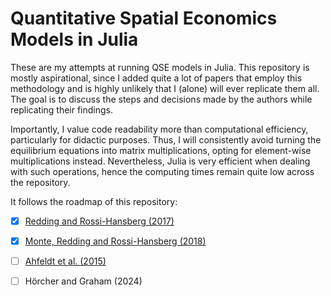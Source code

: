 # Quantitative Spatial Economics Models in Julia

These are my attempts at running QSE models in Julia. This repository is mostly aspirational, since I added quite a lot of papers that employ this methodology and is highly unlikely that I (alone) will ever replicate them all. The goal is to discuss the steps and decisions made by the authors while replicating their findings.

Importantly, I value code readability more than computational efficiency, particularly for didactic purposes. Thus, I will consistently avoid turning the equilibrium equations into matrix multiplications, opting for element-wise multiplications instead. Nevertheless, Julia is very efficient when dealing with such operations, hence the computing times remain quite low across the repository.

It follows the roadmap of this repository:
- [X] [Redding and Rossi-Hansberg (2017)](https://github.com/phchavesmaia/QSE-models/tree/main/models/redding_rossihansberg-2017)
- [X] [Monte, Redding and Rossi-Hansberg (2018)](https://github.com/phchavesmaia/QSE-models/tree/main/models/monte_etal-2018)
- [ ] [Ahfeldt et al. (2015)](https://github.com/phchavesmaia/QSE-models/tree/main/models/ahfeldt_etal-2015)
- [ ] Hörcher and Graham (2024)

